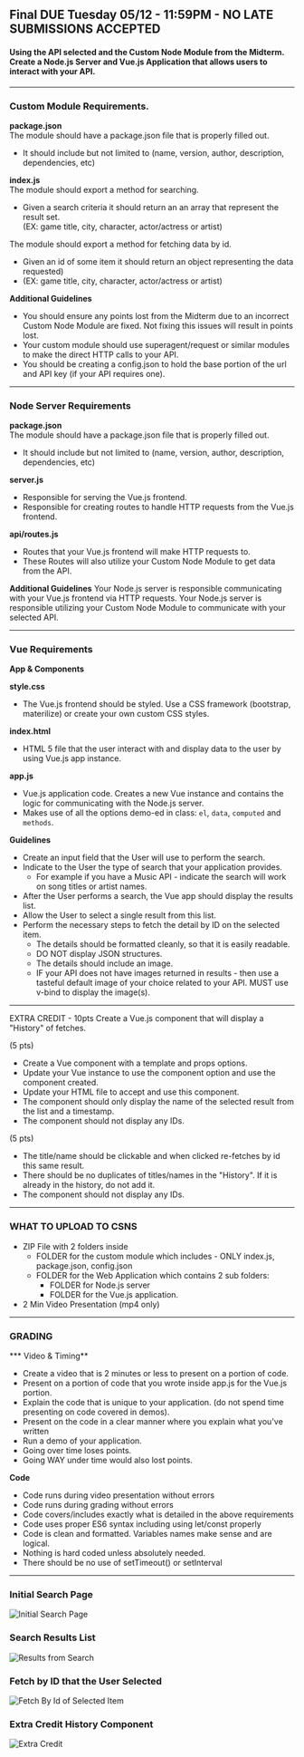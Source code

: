 ## Final DUE Tuesday 05/12 - 11:59PM - NO LATE SUBMISSIONS ACCEPTED

#### Using the API selected and the Custom Node Module from the Midterm.  Create a Node.js Server and Vue.js Application that allows users to interact with your API.


---
### Custom Module Requirements.

**package.json** <br/>
The module should have a package.json file that is properly filled out.
  - It should include but not limited to (name, version, author, description, dependencies, etc)

**index.js** <br/>
The module should export a method for searching.
  - Given a search criteria it should return an an array that represent the result set. <br/>
    (EX: game title, city, character, actor/actress or artist)

The module should export a method for fetching data by id. <br/>
  - Given an id of some item it should return an object representing the data requested) <br/>
  - (EX: game title, city, character, actor/actress or artist)

**Additional Guidelines**
  - You should ensure any points lost from the Midterm due to an incorrect Custom Node Module are fixed. Not fixing this issues will result in points lost.
  - Your custom module should use superagent/request or similar modules to make the direct HTTP calls to your API.
  - You should be creating a config.json to hold the base portion of the url and API key (if your API requires one).

---
### Node Server Requirements

**package.json** <br/>
The module should have a package.json file that is properly filled out.
  - It should include but not limited to (name, version, author, description, dependencies, etc)

**server.js** <br/>
  - Responsible for serving the Vue.js frontend.
  - Responsible for creating routes to handle HTTP requests from the Vue.js frontend.

**api/routes.js** <br/>
  - Routes that your Vue.js frontend will make HTTP requests to.
  - These Routes will also utilize your Custom Node Module to get data from the API.

**Additional Guidelines**
Your Node.js server is responsible communicating with your Vue.js frontend via HTTP requests.
Your Node.js server is responsible utilizing your Custom Node Module to communicate with your selected API.


---
### Vue Requirements

**App &  Components**

**style.css**
  - The Vue.js frontend should be styled. Use a CSS framework (bootstrap, materilize) or create your own custom CSS styles.

**index.html**
  - HTML 5 file that the user interact with and display data to the user by using Vue.js app instance.

**app.js**
  - Vue.js application code.  Creates a new Vue instance and contains the logic for communicating with the Node.js server.
  - Makes use of all the options demo-ed in class: `el`, `data`, `computed` and `methods`.

**Guidelines**
  - Create an input field that the User will use to perform the search.
  - Indicate to the User the type of search that your application provides.
    -  For example if you have a Music API - indicate the search will work on song titles or artist names.
  - After the User performs a search, the Vue app should display the results list.
  - Allow the User to select a single result from this list.
  - Perform the necessary steps to fetch the detail by ID on the selected item.
    - The details should be formatted cleanly, so that it is easily readable.
    - DO NOT display JSON structures.
    - The details should include an image.
    - IF your API does not have images returned in results - then use a tasteful default image of your choice related to your API. MUST use v-bind to display the image(s).

---
EXTRA CREDIT - 10pts
Create a Vue.js component that will display a "History" of fetches.

(5 pts)
- Create a Vue component with a template and props options.
- Update your Vue instance to use the component option and use the component created.
- Update your HTML file to accept and use this component.
- The component should only display the name of the selected result from the list and a timestamp.
- The component should not display any IDs.

(5 pts)
- The title/name should be clickable and when clicked re-fetches by id this same result.
- There should be no duplicates of titles/names in the "History".  If it is already in the history, do not add it.
- The component should not display any IDs.

---

### WHAT TO UPLOAD TO CSNS

- ZIP File with 2 folders inside
  - FOLDER for the custom module which includes - ONLY index.js, package.json, config.json
  - FOLDER for the Web Application which contains 2 sub folders:
    - FOLDER for Node.js server
    - FOLDER for the Vue.js application.
- 2 Min Video Presentation (mp4 only)

---

### GRADING

*** Video & Timing**
  - Create a video that is 2 minutes or less to present on a portion of code.
  - Present on a portion of code that you wrote inside app.js for the Vue.js portion.
  - Explain the code that is unique to your application. (do not spend time presenting on code covered in demos).
  - Present on the code in a clear manner where you explain what you've written
  - Run a demo of your application.
  - Going over time loses points.
  - Going WAY under time would also lost points.

**Code**
  - Code runs during video presentation without errors
  - Code runs during grading without errors
  - Code covers/includes exactly what is detailed in the above requirements
  - Code uses proper ES6 syntax including using let/const properly
  - Code is clean and formatted. Variables names make sense and are logical.
  - Nothing is hard coded unless absolutely needed.
  - There should be no use of setTimeout() or setInterval

---
### Initial Search Page
![Initial Search Page](https://github.com/cydneymikel/CS4220/blob/master/final-images/initial-page.png)

### Search Results List
![Results from Search](https://github.com/cydneymikel/CS4220/blob/master/final-images/result-list.png)

### Fetch by ID that the User Selected
![Fetch By Id of Selected Item](https://github.com/cydneymikel/CS4220/blob/master/final-images/fetch-by-id.png)

### Extra Credit History Component
![Extra Credit](https://github.com/cydneymikel/CS4220/blob/master/final-images/history-extra-credit.png)

